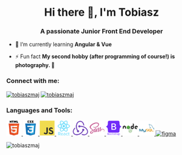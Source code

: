 <h1 align="center">Hi there 👋, I'm Tobiasz</h1>
<h3 align="center">A passionate Junior Front End Developer</h3>

- 🌱 I’m currently learning **Angular & Vue**

- ⚡ Fun fact **My second hobby (after programming of course!) is photography. 📸**

<h3 align="left">Connect with me:</h3>
<p align="left">
<a href="https://linkedin.com/in/tobiaszmaj" target="blank"><img align="center" src="https://cdn.jsdelivr.net/npm/simple-icons@3.0.1/icons/linkedin.svg" alt="tobiaszmaj" height="30" width="40" /></a>
<a href="https://codepen.io/tobiaszmaj" target="blank"><img align="center" src="https://cdn.jsdelivr.net/npm/simple-icons@3.0.1/icons/codepen.svg" alt="tobiaszmaj" height="30" width="40" /></a>
</p>

<h3 align="left">Languages and Tools:</h3>
<p align="left"> 
<a href="https://www.w3.org/html/" target="_blank"> <img src="https://raw.githubusercontent.com/devicons/devicon/master/icons/html5/html5-original-wordmark.svg" alt="html5" width="40" height="40"/> </a>
<a href="https://www.w3schools.com/css/" target="_blank"> <img src="https://raw.githubusercontent.com/devicons/devicon/master/icons/css3/css3-original-wordmark.svg" alt="css3" width="40" height="40"/> </a> 
<a href="https://developer.mozilla.org/en-US/docs/Web/JavaScript" target="_blank"> <img src="https://raw.githubusercontent.com/devicons/devicon/master/icons/javascript/javascript-original.svg" alt="javascript" width="40" height="40"/> </a>
<a href="https://reactjs.org/" target="_blank"> <img src="https://raw.githubusercontent.com/devicons/devicon/master/icons/react/react-original-wordmark.svg" alt="react" width="40" height="40"/> </a> 
<a href="https://redux.js.org" target="_blank"> <img src="https://raw.githubusercontent.com/devicons/devicon/master/icons/redux/redux-original.svg" alt="redux" width="40" height="40"/> </a>
<a href="https://sass-lang.com" target="_blank"> <img src="https://raw.githubusercontent.com/devicons/devicon/master/icons/sass/sass-original.svg" alt="sass" width="40" height="40"/> </a>
<a href="https://getbootstrap.com" target="_blank"> <img src="https://raw.githubusercontent.com/devicons/devicon/master/icons/bootstrap/bootstrap-plain-wordmark.svg" alt="bootstrap" width="40" height="40"/> </a> 
<a href="https://nodejs.org" target="_blank"> <img src="https://raw.githubusercontent.com/devicons/devicon/master/icons/nodejs/nodejs-original-wordmark.svg" alt="nodejs" width="40" height="40"/> </a>
<a href="https://www.mysql.com/" target="_blank"> <img src="https://raw.githubusercontent.com/devicons/devicon/master/icons/mysql/mysql-original-wordmark.svg" alt="mysql" width="40" height="40"/> </a> 
<a href="https://www.figma.com/" target="_blank"> <img src="https://www.vectorlogo.zone/logos/figma/figma-icon.svg" alt="figma" width="40" height="40"/> </a>  
</p>

<p><img align="left" src="https://github-readme-stats.vercel.app/api/top-langs?username=tobiaszmaj&show_icons=true&title_color=000000&text_color=000000&cache_seconds=1800&locale=en&layout=compact" alt="tobiaszmaj" /></p>

